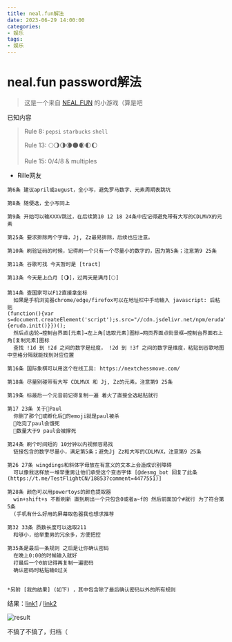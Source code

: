 ```yaml
---
title: neal.fun解法
date: 2023-06-29 14:00:00
categories: 
- 娱乐
tags:
- 娱乐
---
```


# neal.fun password解法

> 这是一个来自 [NEAL.FUN](https://neal.fun/password-game/) 的小游戏（算是吧

已知内容

> Rule 8:  `pepsi` `starbucks` `shell`
>
> Rule 13: 🌕🌖🌗🌘🌑🌒🌓🌔
>
> Rule 15: 0/4/8 & multiples

- Rille网友

```
第6条 建议april或august，全小写，避免罗马数字、元素周期表跳坑

第8条 随便选，全小写同上

第9条 开始可以输XXXV跳过，在后续第10 12 18 24条中应记得避免带有大写的CDLMVX的元素

第25条 要求排除两个字母，Jj, Zz最易排除，后续也应注意。

第10条 刷验证码的时候，记得刷一个只有一个尽量小的数字的，因为第5条；注意第9 25条

第11条 谷歌可找 今天暂时是 [tract]

第13条 今天是上凸月 [🌖]，过两天是满月[🌕]

第14条 查国家可以F12直接拿坐标
  如果是手机浏览器chrome/edge/firefox可以在地址栏中手动输入 javascript: 后粘贴
(function(){var s=document.createElement('script');s.src="//cdn.jsdelivr.net/npm/eruda";document.body.appendChild(s);s.onload=function(){eruda.init()}})();
  然后点齿轮→控制台界面[元素]→左上角[选取元素]图标→网页界面点街景框→控制台界面右上角[复制元素]图标
  查找 !1d 到 !2d 之间的数字是经度， !2d 到 !3f 之间的数字是维度，粘贴到谷歌地图中空格分隔就能找到对应位置

第16条 国际象棋可以用这个在线工具: https://nextchessmove.com/

第18条 尽量别碰带有大写 CDLMVX 和 Jj, Zz的元素，注意第9 25条

第19条 标最后一个元音前记得复制一遍 着火了直接全选粘贴就行

第17 23条 关于🐔Paul
  你删了那个🥚或孵化后🐔的emoji就是paul被杀
  🐛吃完了paul会饿死
  🐛数量大于9 paul会被撑死

第24条 刷个时间短的 10分钟以内视频容易找
  链接包含的数字尽量小，满足第5条；避免Jj Zz和大写的CDLMVX，注意第9 25条

第26 27条 wingdings和斜体字母放在有意义的文本上会造成识别障碍
  可以像我这样放一堆举重男让他们承受这个变态字体 [@desmg_bot 回复了此条 (https://t.me/TestFlightCN/18853?comment=4477551)]

第28条 颜色可以用powertoys的颜色提取器
  win+shift+s 不断刷新 直到刷出一个只包含0或者a~f的 然后前面加个#就行 为了符合第5条
  (手机有什么好用的屏幕取色器我也想求推荐

第32 33条 质数长度可以选取211
  和够小，给举重男的冗余多，方便把控

第35条是最后一条规则 之后是让你确认密码
  在晚上0:00的时候输入就好
  打最后一个0前记得再复制一遍密码
  确认密码时粘贴输0过关


*另附 [我的结果] (如下) ，其中包含除了最后确认密码以外的所有规则
```

结果：[link1](https://pbs.twimg.com/media/Fz9ZCsaaAAAShE3.jpg?format=jpg&name=4096x4096) / [link2](https://t.me/TestFlightCN/18853?comment=4477499)

![result](https://i1.wp.com/imgur.qsim.top/M3FbovE.jpeg)

不搞了不搞了，归档（
